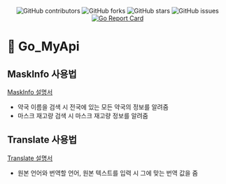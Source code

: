 <div align="center">
  
![GitHub contributors](https://img.shields.io/github/contributors/jjmin321/My_api)
![GitHub forks](https://img.shields.io/github/forks/jjmin321/My_api?label=Forks)
![GitHub stars](https://img.shields.io/github/stars/jjmin321/My_api?style=Stars)
![GitHub issues](https://img.shields.io/github/issues-raw/jjmin321/My_api)
[![Go Report Card](https://goreportcard.com/badge/github.com/jjmin321/My_api)](https://goreportcard.com/report/github.com/jjmin321/My_api)

</div>

# 🚀 Go_MyApi

## MaskInfo 사용법
<a target="_blank" rel="noopener noreferrer" href="https://jjmin321.github.io/development/Mask-Api를-만들면서-배운-점/">MaskInfo 설명서</a>
- 약국 이름을 검색 시 전국에 있는 모든 약국의 정보를 알려줌
- 마스크 재고량 검색 시 마스크 재고량 정보를 알려줌 

## Translate 사용법
<a target="_blank" rel="noopener noreferrer" href="https://jjmin321.github.io/development/Translate-api-사용법/">Translate 설명서</a>
- 원본 언어와 번역할 언어, 원본 텍스트를 입력 시 그에 맞는 번역 값을 줌







